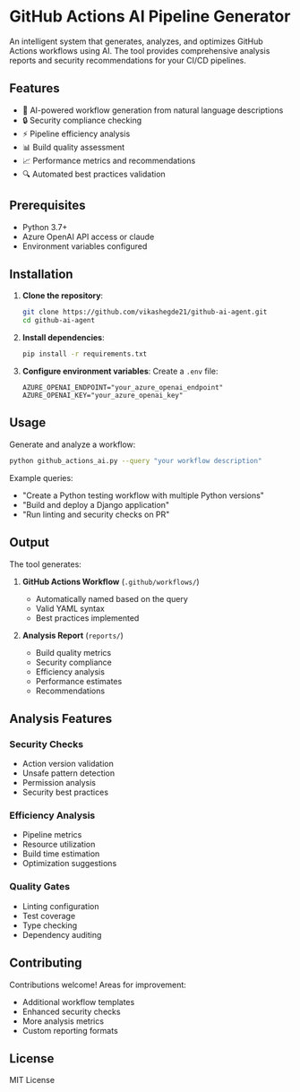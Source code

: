 # GitHub Actions AI Pipeline Generator

An intelligent system that generates, analyzes, and optimizes GitHub Actions workflows using AI. The tool provides comprehensive analysis reports and security recommendations for your CI/CD pipelines.

## Features

- 🤖 AI-powered workflow generation from natural language descriptions
- 🔒 Security compliance checking
- ⚡ Pipeline efficiency analysis
- 📊 Build quality assessment
- 📈 Performance metrics and recommendations
- 🔍 Automated best practices validation

## Prerequisites

- Python 3.7+
- Azure OpenAI API access or claude
- Environment variables configured

## Installation

1. **Clone the repository**:
   ```sh
   git clone https://github.com/vikashegde21/github-ai-agent.git
   cd github-ai-agent
   ```

2. **Install dependencies**:
   ```sh
   pip install -r requirements.txt
   ```

3. **Configure environment variables**:
   Create a `.env` file:
   ```properties
   AZURE_OPENAI_ENDPOINT="your_azure_openai_endpoint"
   AZURE_OPENAI_KEY="your_azure_openai_key"
   ```

## Usage

Generate and analyze a workflow:
```sh
python github_actions_ai.py --query "your workflow description"
```

Example queries:
- "Create a Python testing workflow with multiple Python versions"
- "Build and deploy a Django application"
- "Run linting and security checks on PR"

## Output

The tool generates:
1. **GitHub Actions Workflow** (`.github/workflows/`)
   - Automatically named based on the query
   - Valid YAML syntax
   - Best practices implemented

2. **Analysis Report** (`reports/`)
   - Build quality metrics
   - Security compliance
   - Efficiency analysis
   - Performance estimates
   - Recommendations

## Analysis Features

### Security Checks
- Action version validation
- Unsafe pattern detection
- Permission analysis
- Security best practices

### Efficiency Analysis
- Pipeline metrics
- Resource utilization
- Build time estimation
- Optimization suggestions

### Quality Gates
- Linting configuration
- Test coverage
- Type checking
- Dependency auditing

## Contributing

Contributions welcome! Areas for improvement:
- Additional workflow templates
- Enhanced security checks
- More analysis metrics
- Custom reporting formats

## License

MIT License
